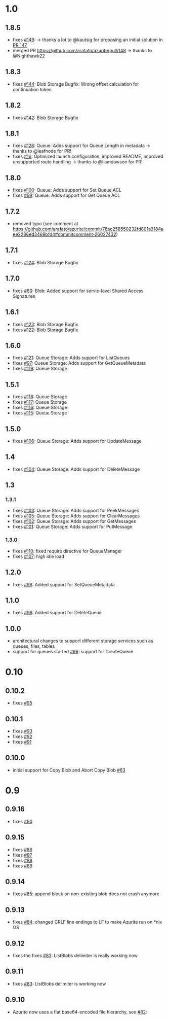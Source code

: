 # 1.0
## 1.8.5
- fixes [#149](https://github.com/arafato/azurite/issues/149): -> thanks a lot to @kautsig for proposing an initial solution in [PR 147](https://github.com/arafato/azurite/pull/147)
- merged PR https://github.com/arafato/azurite/pull/148 -> thanks to @Nighthawk22 
## 1.8.3
- fixes [#144](https://github.com/arafato/azurite/issues/144): Blob Storage Bugfix: Wrong offset calculation for continuation token
## 1.8.2
- fixes [#142](https://github.com/arafato/azurite/issues/142): Blob Storage Bugfix
## 1.8.1
- fixes [#128](https://github.com/arafato/azurite/pull/128): Queue: Adds support for Queue Length in metadata -> thanks to @leafnode for PR!
- fixes [#16](https://github.com/arafato/azurite/issues/126): Optimized launch configuration, improved README, improved unsupported route handling -> thanks to @liamdawson for PR!
## 1.8.0
- fixes [#100](https://github.com/arafato/azurite/issues/124): Queue: Adds support for Set Queue ACL
- fixes [#99](https://github.com/arafato/azurite/issues/124): Queue: Adds support for Get Queue ACL
## 1.7.2
- removed typo (see comment at https://github.com/arafato/azurite/commit/78ac258550232fd801a3184aee2286ed3469bfd4#commitcomment-26027432)
## 1.7.1
- fixes [#124](https://github.com/arafato/azurite/issues/124): Blob Storage Bugfix
## 1.7.0
- fixes [#60](https://github.com/arafato/azurite/issues/60): Blob: Added support for servic-level Shared Access Signatures
## 1.6.1
- fixes [#123](https://github.com/arafato/azurite/issues/123): Blob Storage Bugfix
- fixes [#122](https://github.com/arafato/azurite/issues/122): Blob Storage Bugfix
## 1.6.0
- fixes [#121](https://github.com/arafato/azurite/issues/121): Queue Storage: Adds support for ListQueues
- fixes [#97](https://github.com/arafato/azurite/issues/97): Queue Storage: Adds support for GetQueueMetadata
- fixes [#119](https://github.com/arafato/azurite/issues/119): Queue Storage
## 1.5.1
- fixes [#118](https://github.com/arafato/azurite/issues/118): Queue Storage
- fixes [#117](https://github.com/arafato/azurite/issues/117): Queue Storage
- fixes [#116](https://github.com/arafato/azurite/issues/116): Queue Storage
- fixes [#115](https://github.com/arafato/azurite/issues/115): Queue Storage
## 1.5.0
- fixes [#106](https://github.com/arafato/azurite/issues/106): Queue Storage: Adds support for UpdateMessage
## 1.4
- fixes [#104](https://github.com/arafato/azurite/issues/104): Queue Storage: Adds support for DeleteMessage
## 1.3
### 1.3.1
- fixes [#103](https://github.com/arafato/azurite/issues/103): Queue Storage: Adds support for PeekMessages
- fixes [#105](https://github.com/arafato/azurite/issues/105): Queue Storage: Adds support for ClearMessages
- fixes [#102](https://github.com/arafato/azurite/issues/102): Queue Storage: Adds support for GetMessages
- fixes [#101](https://github.com/arafato/azurite/issues/101): Queue Storage: Adds support for PutMessage
### 1.3.0
- fixes [#110](https://github.com/arafato/azurite/issues/110): fixed require directive for QueueManager
- fixes [#107](https://github.com/arafato/azurite/issues/110): high idle load
## 1.2.0
- fixes [#98](https://github.com/arafato/azurite/issues/98): Added support for SetQueueMetadata
## 1.1.0
- fixes [#96](https://github.com/arafato/azurite/issues/96): Added support for DeleteQueue
## 1.0.0
- architectural changes to support different storage services such as queues, files, tables
- support for queues started [#96](https://github.com/arafato/azurite/issues/96): support for CreateQueue

# 0.10
## 0.10.2
- fixes [#95](https://github.com/arafato/azurite/issues/95)
## 0.10.1
- fixes [#93](https://github.com/arafato/azurite/issues/93)
- fixes [#92](https://github.com/arafato/azurite/issues/92)
- fixes [#91](https://github.com/arafato/azurite/issues/91)
## 0.10.0
- initial support for Copy Blob and Abort Copy Blob [#63](https://github.com/arafato/azurite/issues/63)

# 0.9
## 0.9.16
- fixes [#90](https://github.com/arafato/azurite/issues/90)
## 0.9.15
- fixes [#86](https://github.com/arafato/azurite/issues/86)
- fixes [#87](https://github.com/arafato/azurite/issues/87)
- fixes [#88](https://github.com/arafato/azurite/issues/88)
- fixes [#89](https://github.com/arafato/azurite/issues/89)
## 0.9.14
- fixes [#85](https://github.com/arafato/azurite/issues/85): append block on non-existing blob does not crash anymore
## 0.9.13
- fixes [#84](https://github.com/arafato/azurite/issues/84): changed CRLF line endings to LF to make Azurite run on *nix OS
## 0.9.12
- fixes the fixes [#83](https://github.com/arafato/azurite/issues/83): ListBlobs delimiter is really working now
## 0.9.11
- fixes [#83](https://github.com/arafato/azurite/issues/83): ListBlobs delimiter is working now
## 0.9.10
- Azurite now uses a flat base64-encoded file hierarchy, see [#82](https://github.com/arafato/azurite/issues/82): 
